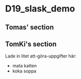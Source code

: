 # D19_slask_demo

## Tomas' section

## TomKi's section

Lade in litet att-göra-uppgifter här:

- mata katten
- koka soppa
